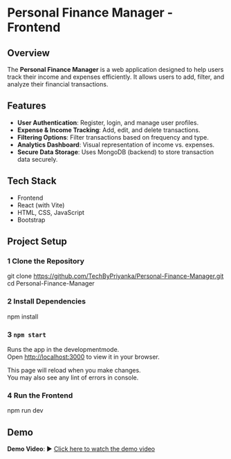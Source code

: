 #  Personal Finance Manager - Frontend  

## Overview  
The **Personal Finance Manager** is a web application designed to help users track their income and expenses efficiently. It allows users to add, filter, and analyze their financial transactions.  

## Features  
- **User Authentication**: Register, login, and manage user profiles.
- **Expense & Income Tracking**: Add, edit, and delete transactions.
- **Filtering Options**: Filter transactions based on frequency and type.
- **Analytics Dashboard**: Visual representation of income vs. expenses.
- **Secure Data Storage**: Uses MongoDB (backend) to store transaction data securely.
  
## Tech Stack
- Frontend
- React (with Vite)
- HTML, CSS, JavaScript
- Bootstrap  

## Project Setup  

### **1 Clone the Repository**  
git clone https://github.com/TechByPriyanka/Personal-Finance-Manager.git
cd Personal-Finance-Manager

### **2 Install Dependencies**
npm install

### **3 `npm start`**
Runs the app in the developmentmode.\
Open [http://localhost:3000](http://localhost:3000) to view it in your browser.

This page will reload when you make changes.\
You may also see any lint of errors in console.

### **4 Run the Frontend**
npm run dev

## Demo

**Demo Video**: ▶ [Click here to watch the demo video](https://drive.google.com/file/d/1JYggf_KAiJ0pg53w4yISEssPLBCglNeA/view?usp=drivesdk)





